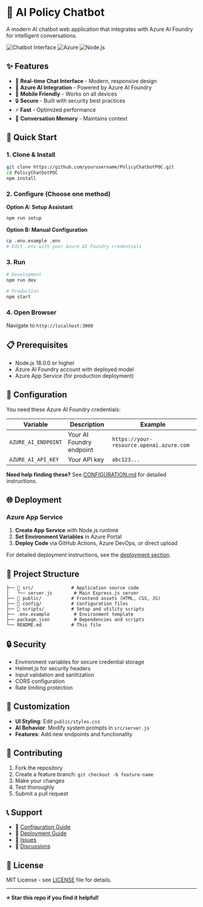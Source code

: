 # 🤖 AI Policy Chatbot

A modern AI chatbot web application that integrates with Azure AI Foundry for intelligent conversations.

![Chatbot Interface](https://img.shields.io/badge/UI-Modern%20Chat%20Interface-blue)
![Azure](https://img.shields.io/badge/Azure-AI%20Foundry-0078d4)
![Node.js](https://img.shields.io/badge/Node.js-18+-green)

## ✨ Features

- 💬 **Real-time Chat Interface** - Modern, responsive design
- 🤖 **Azure AI Integration** - Powered by Azure AI Foundry
- 📱 **Mobile Friendly** - Works on all devices  
- 🔒 **Secure** - Built with security best practices
- ⚡ **Fast** - Optimized performance
- 🔄 **Conversation Memory** - Maintains context

## 🚀 Quick Start

### 1. Clone & Install
```bash
git clone https://github.com/yourusername/PolicyChatbotPOC.git
cd PolicyChatbotPOC
npm install
```

### 2. Configure (Choose one method)

**Option A: Setup Assistant**
```bash
npm run setup
```

**Option B: Manual Configuration**
```bash
cp .env.example .env
# Edit .env with your Azure AI Foundry credentials
```

### 3. Run
```bash
# Development
npm run dev

# Production
npm start
```

### 4. Open Browser
Navigate to `http://localhost:3000`

## 📋 Prerequisites

- Node.js 18.0.0 or higher
- Azure AI Foundry account with deployed model
- Azure App Service (for production deployment)

## 🔧 Configuration

You need these Azure AI Foundry credentials:

| Variable | Description | Example |
|----------|-------------|---------|
| `AZURE_AI_ENDPOINT` | Your AI Foundry endpoint | `https://your-resource.openai.azure.com` |
| `AZURE_AI_API_KEY` | Your API key | `abc123...` |

**Need help finding these?** See [CONFIGURATION.md](CONFIGURATION.md) for detailed instructions.

## 🌐 Deployment

### Azure App Service

1. **Create App Service** with Node.js runtime
2. **Set Environment Variables** in Azure Portal
3. **Deploy Code** via GitHub Actions, Azure DevOps, or direct upload

For detailed deployment instructions, see the [deployment section](docs/DEPLOYMENT.md).

## 📁 Project Structure

```
├── 📂 src/              # Application source code
│   └── server.js        # Main Express.js server
├── 📂 public/           # Frontend assets (HTML, CSS, JS)
├── 📂 config/           # Configuration files
├── 📂 scripts/          # Setup and utility scripts
├── .env.example         # Environment template
├── package.json         # Dependencies and scripts
└── README.md           # This file
```

## 🔒 Security

- Environment variables for secure credential storage
- Helmet.js for security headers
- Input validation and sanitization
- CORS configuration
- Rate limiting protection

## 🎨 Customization

- **UI Styling**: Edit `public/styles.css`
- **AI Behavior**: Modify system prompts in `src/server.js`
- **Features**: Add new endpoints and functionality

## 🤝 Contributing

1. Fork the repository
2. Create a feature branch: `git checkout -b feature-name`
3. Make your changes
4. Test thoroughly
5. Submit a pull request

## 📞 Support

- 📖 [Configuration Guide](CONFIGURATION.md)
- 🚀 [Deployment Guide](docs/DEPLOYMENT.md)
- 🐛 [Issues](https://github.com/yourusername/PolicyChatbotPOC/issues)
- 💬 [Discussions](https://github.com/yourusername/PolicyChatbotPOC/discussions)

## 📄 License

MIT License - see [LICENSE](LICENSE) file for details.

---

**⭐ Star this repo if you find it helpful!**
